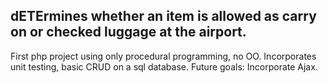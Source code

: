 ## dETErmines whether an item is allowed as carry on or checked luggage at the airport.

First php project using only procedural programming, no OO.
Incorporates unit testing, basic CRUD on a sql database.
Future goals: Incorporate Ajax.
